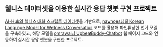 ## 웰니스 데이터셋을 이용한 실시간 응답 챗봇 구현 프로젝트

[AI-Hub의 웰니스 대화 스크립트 데이터셋](https://aihub.or.kr/aihubdata/data/view.do?currMenu=120&topMenu=100&aihubDataSe=extrldata&dataSetSn=267)을 기반으로, 
[nawnoes님의 Korean Language Model for Wellness Conversation](https://github.com/nawnoes/WellnessConversation-LanguageModel) 코드를 활용해 파인튜닝한 언어 모델을 구축하였고, 
해당 모델을 [omrawal님 UpbeatBuddy-Chatbot](https://github.com/omrawal/UpbeatBuddy-Chatbot) 웹 페이지 코드와 연동하여 실시간 응답 챗봇을 구현한 프로젝트.
